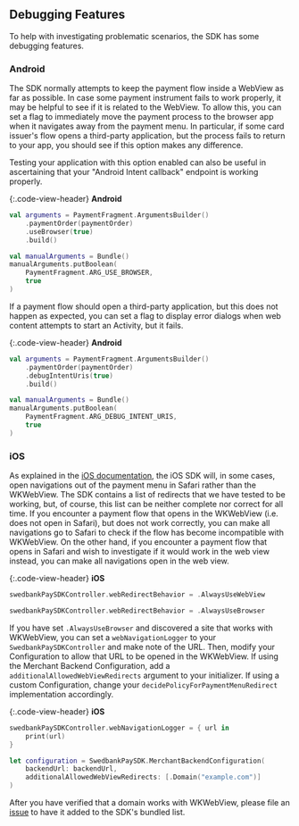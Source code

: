 ## Debugging Features

To help with investigating problematic scenarios, the SDK has some debugging
features.

### Android

The SDK normally attempts to keep the payment flow inside a WebView as far as
possible. In case some payment instrument fails to work properly, it may be
helpful to see if it is related to the WebView. To allow this, you can set a
flag to immediately move the payment process to the browser app when it
navigates away from the payment menu. In particular, if some card issuer's flow
opens a third-party application, but the process fails to return to your app,
you should see if this option makes any difference.

Testing your application with this option enabled can also be useful in
ascertaining that your "Android Intent callback" endpoint is working properly.

{:.code-view-header}
**Android**

```kotlin
val arguments = PaymentFragment.ArgumentsBuilder()
    .paymentOrder(paymentOrder)
    .useBrowser(true)
    .build()

val manualArguments = Bundle()
manualArguments.putBoolean(
    PaymentFragment.ARG_USE_BROWSER,
    true
)
```

If a payment flow should open a third-party application, but this does not
happen as expected, you can set a flag to display error dialogs when web
content attempts to start an Activity, but it fails.

{:.code-view-header}
**Android**

```kotlin
val arguments = PaymentFragment.ArgumentsBuilder()
    .paymentOrder(paymentOrder)
    .debugIntentUris(true)
    .build()

val manualArguments = Bundle()
manualArguments.putBoolean(
    PaymentFragment.ARG_DEBUG_INTENT_URIS,
    true
)
```

### iOS

As explained in the [iOS documentation][ios-payment-url], the iOS SDK will,
in some cases, open navigations out of the payment menu in Safari rather than
the WKWebView. The SDK contains a list of redirects that we have tested to be
working, but, of course, this list can be neither complete nor correct for all
time. If you encounter a payment flow that opens in the WKWebView (i.e. does not
open in Safari), but does not work correctly, you can make all navigations
go to Safari to check if the flow has become incompatible with WKWebView. On
the other hand, if you encounter a payment flow that opens in Safari and wish
to investigate if it would work in the web view instead, you can make all
navigations open in the web view.

{:.code-view-header}
**iOS**

```swift
swedbankPaySDKController.webRedirectBehavior = .AlwaysUseWebView

swedbankPaySDKController.webRedirectBehavior = .AlwaysUseBrowser
```

If you have set `.AlwaysUseBrowser` and discovered a site that works with
WKWebView, you can set a `webNavigationLogger` to your
`SwedbankPaySDKController` and make note of the URL. Then, modify your
Configuration to allow that URL to be opened in the WKWebView. If using
the Merchant Backend Configuration, add a `additionalAllowedWebViewRedirects`
argument to your initializer. If using a custom Configuration, change your
`decidePolicyForPaymentMenuRedirect` implementation accordingly.

{:.code-view-header}
**iOS**

```swift
swedbankPaySDKController.webNavigationLogger = { url in
    print(url)
}
```

```swift
let configuration = SwedbankPaySDK.MerchantBackendConfiguration(
    backendUrl: backendUrl,
    additionalAllowedWebViewRedirects: [.Domain("example.com")]
)
```

After you have verified that a domain works with WKWebView, please file an
[issue][ios-issues] to have it added to the SDK's bundled list.

[ios-issues]: https://github.com/SwedbankPay/swedbank-pay-sdk-ios/issues
[ios-payment-url]: /modules-sdks/mobile-sdk/ios#payment-url-and-external-applications
